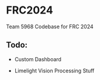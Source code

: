 # FRC2024

Team 5968 Codebase for FRC 2024 

## Todo:

- Custom Dashboard

- Limelight Vision Processing Stuff
